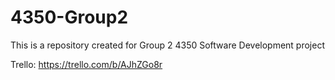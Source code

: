 4350-Group2
===========

This is a repository created for Group 2 4350 Software Development project 

Trello: https://trello.com/b/AJhZGo8r
